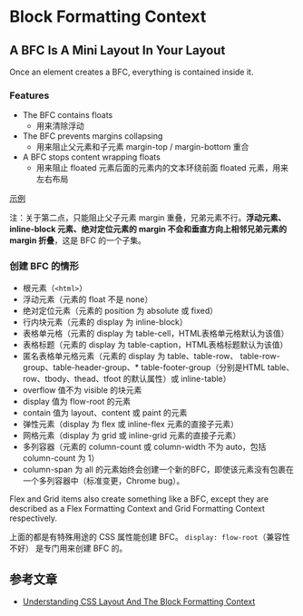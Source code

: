 # Block Formatting Context

## A BFC Is A Mini Layout In Your Layout

Once an element creates a BFC, everything is contained inside it.

### Features

* The BFC contains floats
  * 用来清除浮动
* The BFC prevents margins collapsing
  * 用来阻止父元素和子元素 margin-top / margin-bottom 重合
* A BFC stops content wrapping floats
  * 用来阻止 floated 元素后面的元素内的文本环绕前面 floated 元素，用来左右布局

[示例](https://codepen.io/rachelandrew/pen/WXyvpd)

注：关于第二点，只能阻止父子元素 margin 重叠，兄弟元素不行。**浮动元素、inline-block 元素、绝对定位元素的 margin 不会和垂直方向上相邻兄弟元素的 margin 折叠**，这是 BFC 的一个子集。

### 创建 BFC 的情形

* 根元素（`<html>`）
* 浮动元素（元素的 float 不是 none）
* 绝对定位元素（元素的 position 为 absolute 或 fixed）
* 行内块元素（元素的 display 为 inline-block）
* 表格单元格（元素的 display 为 table-cell，HTML表格单元格默认为该值）
* 表格标题（元素的 display 为 table-caption，HTML表格标题默认为该值）
* 匿名表格单元格元素（元素的 display 为 table、table-row、 table-row-group、table-header-group、* table-footer-group（分别是HTML table、row、tbody、thead、tfoot 的默认属性）或 inline-table）
* overflow 值不为 visible 的块元素
* display 值为 flow-root 的元素
* contain 值为 layout、content 或 paint 的元素
* 弹性元素（display 为 flex 或 inline-flex 元素的直接子元素）
* 网格元素（display 为 grid 或 inline-grid 元素的直接子元素）
* 多列容器（元素的 column-count 或 column-width 不为 auto，包括 column-count 为 1）
* column-span 为 all 的元素始终会创建一个新的BFC，即使该元素没有包裹在一个多列容器中（标准变更，Chrome bug）。


Flex and Grid items also create something like a BFC, except they are described as a Flex Formatting Context and Grid Formatting Context respectively.

上面的都是有特殊用途的 CSS 属性能创建 BFC。 `display: flow-root`（兼容性不好） 是专门用来创建 BFC 的。


## 参考文章
* [Understanding CSS Layout And The Block Formatting Context](https://www.smashingmagazine.com/2017/12/understanding-css-layout-block-formatting-context/)